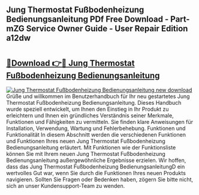 ## Jung Thermostat Fußbodenheizung Bedienungsanleitung PDf Free Download - Part-mZG Service Owner Guide - User Repair Edition a12dw

# <h2><a href="http://df3dycg.blite.top/?on=Jung+Thermostat+Fu%c3%9fbodenheizung+Bedienungsanleitung">🔗Download 👉🔴 Jung Thermostat Fußbodenheizung Bedienungsanleitung</a></h2>

[![Jung Thermostat Fußbodenheizung Bedienungsanleitung new download](https://i.imgur.com/lujVjoI.png)](http://df3dycg.blite.top/?on=Jung+Thermostat+Fu%c3%9fbodenheizung+Bedienungsanleitung)
Grüße und willkommen im Benutzerhandbuch für Ihr neu gestartetes Jung Thermostat Fußbodenheizung Bedienungsanleitung. Dieses Handbuch wurde speziell entwickelt, um Ihnen den Einstieg in Ihr Produkt zu erleichtern und Ihnen ein gründliches Verständnis seiner Merkmale, Funktionen und Fähigkeiten zu vermitteln. Sie finden klare Anweisungen für Installation, Verwendung, Wartung und Fehlerbehebung. Funktionen und Funktionalität In diesem Abschnitt werden die verschiedenen Funktionen und Funktionen Ihres neuen Jung Thermostat Fußbodenheizung Bedienungsanleitung erläutert. Mit Funktionen wie der Funktionsliste können Sie mit Ihrem neuen Jung Thermostat Fußbodenheizung Bedienungsanleitung außergewöhnliche Ergebnisse erzielen. Wir hoffen, dass das Jung Thermostat Fußbodenheizung BedienungsanleitungD ein wertvolles Gut war, wenn Sie durch die Funktionen Ihres neuen Produkts navigieren. Sollten Sie Fragen oder Bedenken haben, zögern Sie bitte nicht, sich an unser Kundensupport-Team zu wenden.
